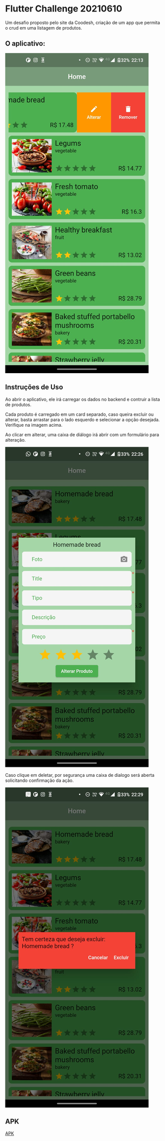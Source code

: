 # Flutter Challenge 20210610

Um desafio proposto pelo site da Coodesh, criação de um app que permita o crud em uma listagem de produtos. 


## O aplicativo:

![<img src="assets/images/home.png" height="200" alt="Home" title="Home"/>](assets/images/image.jpeg)

## Instruções de Uso

Ao abrir o aplicativo, ele irá carregar os dados no backend e contruir a lista de produtos.

Cada produto é carregado em um card separado, caso queira excluir ou alterar, 
basta arrastar para o lado esquerdo e selecionar a opção desejada.
Verifique na imagem acima.

Ao clicar em alterar, uma caixa de diálogo irá abrir com um formulário para alteração.

![<img src="assets/images/home.png" height="200" alt="Home" title="Home"/>](assets/images/alterar.jpeg)

Caso clique em deletar, por segurança uma caixa de dialogo será aberta solicitando confirmação da ação.

![<img src="assets/images/home.png" height="200" alt="Home" title="Home"/>](assets/images/excluir.jpeg)

## APK 

[APK](build\app\outputs\flutter-apk\app-armeabi-v7a-release.apk)